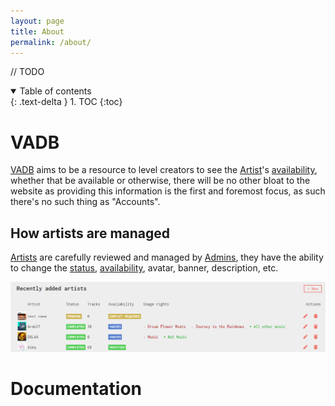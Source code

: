 ```yaml
---
layout: page
title: About
permalink: /about/
---
```


// TODO

<details open markdown="block">
  <summary>
    Table of contents
  </summary>
  {: .text-delta }
1. TOC
{:toc}
</details>

# VADB

[VADB](https://fadb.live/) aims to be a resource to level creators to see the [Artist](/definitions/artist/)'s [availability](#), whether that be available or otherwise,
there will be no other bloat to the website as providing this information is the first and foremost focus, as such there's no such thing as "Accounts".

## How artists are managed

[Artists](/definitions/artist/) are carefully reviewed and managed by [Admins](#), they have the ability to change the [status](#), [availability](#), avatar, banner, description, etc.

![Admin page](/assets/images/about.admin_page.png)

# Documentation
